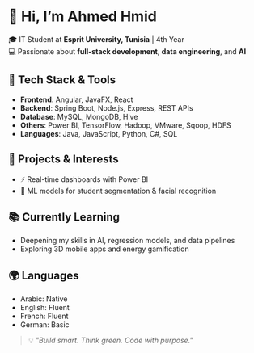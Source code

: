 # 👋 Hi, I’m Ahmed Hmid

🎓 IT Student at **Esprit University, Tunisia** | 4th Year  
💻 Passionate about **full-stack development**, **data engineering**, and **AI**

## 🔧 Tech Stack & Tools
- **Frontend**: Angular, JavaFX, React  
- **Backend**: Spring Boot, Node.js, Express, REST APIs  
- **Database**: MySQL, MongoDB, Hive  
- **Others**: Power BI, TensorFlow, Hadoop, VMware, Sqoop, HDFS  
- **Languages**: Java, JavaScript, Python, C#, SQL

## 🚀 Projects & Interests
- ⚡️ Real-time dashboards with Power BI  
- 🧠 ML models for student segmentation & facial recognition  


## 📚 Currently Learning
- Deepening my skills in AI, regression models, and data pipelines  
- Exploring 3D mobile apps and energy gamification

## 🌍 Languages
- Arabic: Native  
- English: Fluent  
- French: Fluent  
- German: Basic

> 💡 *"Build smart. Think green. Code with purpose."*
